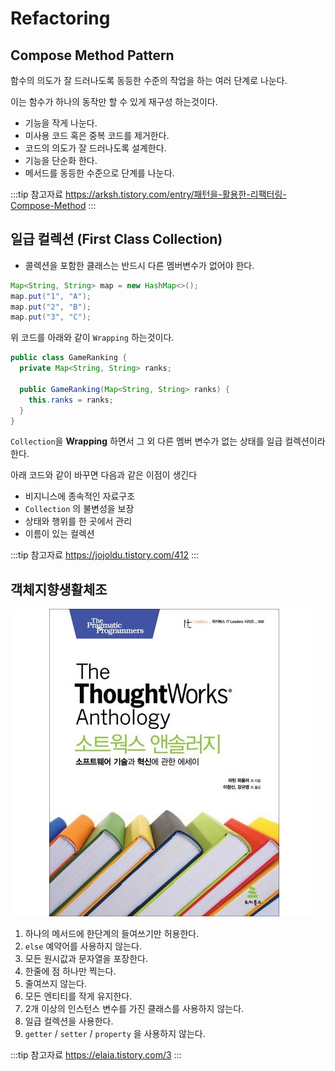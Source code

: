 # Refactoring

## Compose Method Pattern

함수의 의도가 잘 드러나도록 동등한 수준의 작업을 하는 여러 단계로 나눈다.

이는 함수가 하나의 동작만 할 수 있게 재구성 하는것이다.

* 기능을 작게 나눈다.
* 미사용 코드 혹은 중복 코드를 제거한다.
* 코드의 의도가 잘 드러나도록 설계한다.
* 기능을 단순화 한다.
* 메서드를 동등한 수준으로 단계를 나눈다.

:::tip 참고자료
<https://arksh.tistory.com/entry/패턴을-활용한-리팩터링-Compose-Method>
:::

## 일급 컬렉션 (First Class Collection)

* 콜렉션을 포함한 클래스는 반드시 다른 멤버변수가 없어야 한다.

```java
Map<String, String> map = new HashMap<>();
map.put("1", "A");
map.put("2", "B");
map.put("3", "C");
```

위 코드를 아래와 같이 `Wrapping` 하는것이다.

```java
public class GameRanking {
  private Map<String, String> ranks;

  public GameRanking(Map<String, String> ranks) {
    this.ranks = ranks;
  }
}
```

`Collection`을 **Wrapping** 하면서 그 외 다른 멤버 변수가 없는 상태를 일급 컬렉션이라 한다.

아래 코드와 같이 바꾸면 다음과 같은 이점이 생긴다

* 비지니스에 종속적인 자료구조
* `Collection` 의 불변성을 보장
* 상태와 행위를 한 곳에서 관리
* 이름이 있는 컬렉션

:::tip 참고자료
<https://jojoldu.tistory.com/412>
:::

## 객체지향생활체조

![소트웍스 앤솔러지](/img/A080.png)

1. 하나의 메서드에 한단계의 들여쓰기만 허용한다.
2. `else` 예약어를 사용하지 않는다.
3. 모든 원시값과 문자열을 포장한다.
4. 한줄에 점 하나만 찍는다.
5. 줄여쓰지 않는다.
6. 모든 엔티티를 작게 유지한다.
7. 2개 이상의 인스턴스 변수를 가진 클래스를 사용하지 않는다.
8. 일급 컬렉션을 사용한다.
9. `getter` / `setter` / `property` 을 사용하지 않는다.

:::tip 참고자료
<https://elaia.tistory.com/3>
:::
